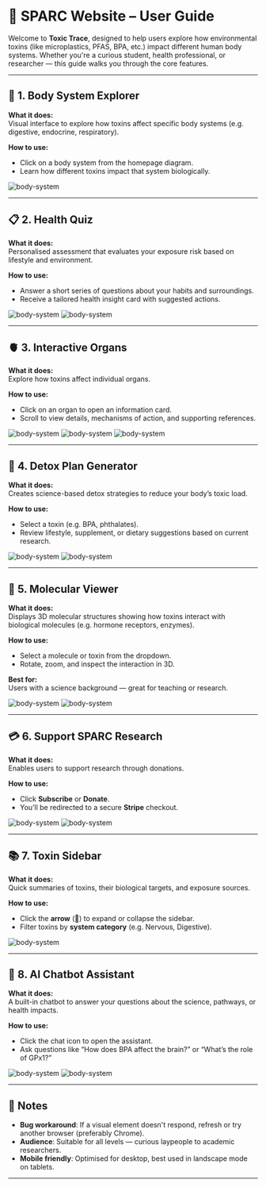 # 🌿 SPARC Website – User Guide

Welcome to **Toxic Trace**, designed to help users explore how environmental toxins (like microplastics, PFAS, BPA, etc.) impact different human body systems. Whether you're a curious student, health professional, or researcher — this guide walks you through the core features.

---

## 🧠 1. Body System Explorer

**What it does:**  
Visual interface to explore how toxins affect specific body systems (e.g. digestive, endocrine, respiratory).

**How to use:**  
- Click on a body system from the homepage diagram.
- Learn how different toxins impact that system biologically.

![body-system](2025-team-E/documentation/body_systems.png)

---

## 📋 2. Health Quiz

**What it does:**  
Personalised assessment that evaluates your exposure risk based on lifestyle and environment.

**How to use:**  
- Answer a short series of questions about your habits and surroundings.
- Receive a tailored health insight card with suggested actions.

![body-system](2025-team-E/documentation/healthquiz_mainpage.png)
![body-system](2025-team-E/documentation/healthquiz_complete.png)

---

## 🫀 3. Interactive Organs

**What it does:**  
Explore how toxins affect individual organs.

**How to use:**  
- Click on an organ to open an information card.
- Scroll to view details, mechanisms of action, and supporting references.

![body-system](2025-team-E/documentation/organ_percent.png)
![body-system](2025-team-E/documentation/organ_percent_brain.png)
![body-system](2025-team-E/documentation/organ_percent_brain2.png)

---

## 🍏 4. Detox Plan Generator

**What it does:**  
Creates science-based detox strategies to reduce your body’s toxic load.

**How to use:**  
- Select a toxin (e.g. BPA, phthalates).
- Review lifestyle, supplement, or dietary suggestions based on current research.

![body-system](2025-team-E/documentation/detox_plan_mainpage.png)
![body-system](2025-team-E/documentation/detox_plan.png)

---

## 🧬 5. Molecular Viewer

**What it does:**  
Displays 3D molecular structures showing how toxins interact with biological molecules (e.g. hormone receptors, enzymes).

**How to use:**  
- Select a molecule or toxin from the dropdown.
- Rotate, zoom, and inspect the interaction in 3D.

**Best for:**  
Users with a science background — great for teaching or research.

![body-system](2025-team-E/documentation/molecular_viewer_mp.png)
![body-system](2025-team-E/documentation/molecular_viewer.png)

---

## 💳 6. Support SPARC Research

**What it does:**  
Enables users to support research through donations.

**How to use:**  
- Click **Subscribe** or **Donate**.
- You’ll be redirected to a secure **Stripe** checkout.

![body-system](2025-team-E/documentation/support_research.png)
![body-system](2025-team-E/documentation/stripe.png)

---

## 📚 7. Toxin Sidebar

**What it does:**  
Quick summaries of toxins, their biological targets, and exposure sources.

**How to use:**  
- Click the **arrow** (🔺) to expand or collapse the sidebar.
- Filter toxins by **system category** (e.g. Nervous, Digestive).

![body-system](2025-team-E/documentation/sidebar.png)

---

## 🤖 8. AI Chatbot Assistant

**What it does:**  
A built-in chatbot to answer your questions about the science, pathways, or health impacts.

**How to use:**  
- Click the chat icon to open the assistant.
- Ask questions like “How does BPA affect the brain?” or “What’s the role of GPx1?”

![body-system](2025-team-E/documentation/chatbot_mp.png)
![body-system](2025-team-E/documentation/chatbot_questions.png)

---

## 🧾 Notes

- **Bug workaround**: If a visual element doesn't respond, refresh or try another browser (preferably Chrome).
- **Audience**: Suitable for all levels — curious laypeople to academic researchers.
- **Mobile friendly**: Optimised for desktop, best used in landscape mode on tablets.

---
